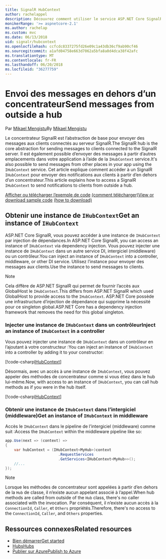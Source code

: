 ```yaml
---
title: SignalR HubContext
author: rachelappel
description: Découvrez comment utiliser le service ASP.NET Core SignalR HubContext pour envoyer des notifications aux clients à partir d’en dehors d’un concentrateur.
monikerRange: '>= aspnetcore-2.1'
ms.author: rachelap
ms.custom: mvc
ms.date: 06/13/2018
uid: signalr/hubcontext
ms.openlocfilehash: ccfcdc8337275fd26e09c1a43db36cf9ab90cf46
ms.sourcegitcommit: a1afd04758e663d7062a5bfa8a0d4dca38f42afc
ms.translationtype: MT
ms.contentlocale: fr-FR
ms.lasthandoff: 06/20/2018
ms.locfileid: "36277759"
---
```

# <a name="send-messages-from-outside-a-hub"></a><span data-ttu-id="b7dea-103">Envoi des messages en dehors d’un concentrateur</span><span class="sxs-lookup"><span data-stu-id="b7dea-103">Send messages from outside a hub</span></span>

<span data-ttu-id="b7dea-104">Par [Mikael Mengistu](https://twitter.com/MikaelM_12)</span><span class="sxs-lookup"><span data-stu-id="b7dea-104">By [Mikael Mengistu](https://twitter.com/MikaelM_12)</span></span>

<span data-ttu-id="b7dea-105">Le concentrateur SignalR est l’abstraction de base pour envoyer des messages aux clients connectés au serveur SignalR.</span><span class="sxs-lookup"><span data-stu-id="b7dea-105">The SignalR hub is the core abstraction for sending messages to clients connected to the SignalR server.</span></span> <span data-ttu-id="b7dea-106">Il est également possible d’envoyer des messages à partir d’autres emplacements dans votre application à l’aide de la `IHubContext` service.</span><span class="sxs-lookup"><span data-stu-id="b7dea-106">It's also possible to send messages from other places in your app using the `IHubContext` service.</span></span> <span data-ttu-id="b7dea-107">Cet article explique comment accéder à un SignalR `IHubContext` pour envoyer des notifications aux clients à partir d’en dehors d’un concentrateur.</span><span class="sxs-lookup"><span data-stu-id="b7dea-107">This article explains how to access a SignalR `IHubContext` to send notifications to clients from outside a hub.</span></span>

<span data-ttu-id="b7dea-108">[Afficher ou télécharger l’exemple de code](https://github.com/aspnet/Docs/tree/master/aspnetcore/signalr/hubcontext/sample/) [(comment télécharger)](xref:tutorials/index#how-to-download-a-sample)</span><span class="sxs-lookup"><span data-stu-id="b7dea-108">[View or download sample code](https://github.com/aspnet/Docs/tree/master/aspnetcore/signalr/hubcontext/sample/) [(how to download)](xref:tutorials/index#how-to-download-a-sample)</span></span>

## <a name="get-an-instance-of-ihubcontext"></a><span data-ttu-id="b7dea-109">Obtenir une instance de `IHubContext`</span><span class="sxs-lookup"><span data-stu-id="b7dea-109">Get an instance of `IHubContext`</span></span>

<span data-ttu-id="b7dea-110">ASP.NET Core SignalR, vous pouvez accéder à une instance de `IHubContext` par injection de dépendances.</span><span class="sxs-lookup"><span data-stu-id="b7dea-110">In ASP.NET Core SignalR, you can access an instance of `IHubContext` via dependency injection.</span></span> <span data-ttu-id="b7dea-111">Vous pouvez injecter une instance de `IHubContext` dans un autre service DI, intergiciel (middleware) ou un contrôleur.</span><span class="sxs-lookup"><span data-stu-id="b7dea-111">You can inject an instance of `IHubContext` into a controller, middleware, or other DI service.</span></span> <span data-ttu-id="b7dea-112">Utilisez l’instance pour envoyer des messages aux clients.</span><span class="sxs-lookup"><span data-stu-id="b7dea-112">Use the instance to send messages to clients.</span></span>

> [!NOTE]
> <span data-ttu-id="b7dea-113">Cela diffère de ASP.NET SignalR qui permet de fournir l’accès aux GlobalHost le `IHubContext`.</span><span class="sxs-lookup"><span data-stu-id="b7dea-113">This differs from ASP.NET SignalR which used GlobalHost to provide access to the `IHubContext`.</span></span> <span data-ttu-id="b7dea-114">ASP.NET Core possède une infrastructure d’injection de dépendance qui supprime la nécessité pour ce singleton global.</span><span class="sxs-lookup"><span data-stu-id="b7dea-114">ASP.NET Core has a dependency injection framework that removes the need for this global singleton.</span></span>

### <a name="inject-an-instance-of-ihubcontext-in-a-controller"></a><span data-ttu-id="b7dea-115">Injecter une instance de `IHubContext` dans un contrôleur</span><span class="sxs-lookup"><span data-stu-id="b7dea-115">Inject an instance of `IHubContext` in a controller</span></span>

<span data-ttu-id="b7dea-116">Vous pouvez injecter une instance de `IHubContext` dans un contrôleur en l’ajoutant à votre constructeur :</span><span class="sxs-lookup"><span data-stu-id="b7dea-116">You can inject an instance of `IHubContext` into a controller by adding it to your constructor:</span></span>

[!code-csharp[IHubContext](hubcontext/sample/Controllers/HomeController.cs?range=12-19,57)]

<span data-ttu-id="b7dea-117">Désormais, avec un accès à une instance de `IHubContext`, vous pouvez appeler des méthodes de concentrateur comme si vous étiez dans le hub lui-même.</span><span class="sxs-lookup"><span data-stu-id="b7dea-117">Now, with access to an instance of `IHubContext`, you can call hub methods as if you were in the hub itself.</span></span>

[!code-csharp[IHubContext](hubcontext/sample/Controllers/HomeController.cs?range=21-25)]

### <a name="get-an-instance-of-ihubcontext-in-middleware"></a><span data-ttu-id="b7dea-118">Obtenir une instance de `IHubContext` dans l’intergiciel (middleware)</span><span class="sxs-lookup"><span data-stu-id="b7dea-118">Get an instance of `IHubContext` in middleware</span></span>

<span data-ttu-id="b7dea-119">Accès le `IHubContext` dans le pipeline de l’intergiciel (middleware) comme suit :</span><span class="sxs-lookup"><span data-stu-id="b7dea-119">Access the `IHubContext` within the middleware pipeline like so:</span></span>

```csharp
app.Use(next => (context) =>
{
    var hubContext = (IHubContext<MyHub>)context
                        .RequestServices
                        .GetServices<IHubContext<MyHub>>();
    //...
});
```

> [!NOTE]
> <span data-ttu-id="b7dea-120">Lorsque les méthodes de concentrateur sont appelées à partir d’en dehors de la `Hub` de classe, il n’existe aucun appelant associé à l’appel.</span><span class="sxs-lookup"><span data-stu-id="b7dea-120">When hub methods are called from outside of the `Hub` class, there's no caller associated with the invocation.</span></span> <span data-ttu-id="b7dea-121">Par conséquent, il n’existe aucun accès à la `ConnectionId`, `Caller`, et `Others` propriétés.</span><span class="sxs-lookup"><span data-stu-id="b7dea-121">Therefore, there's no access to the `ConnectionId`, `Caller`, and `Others` properties.</span></span>

## <a name="related-resources"></a><span data-ttu-id="b7dea-122">Ressources connexes</span><span class="sxs-lookup"><span data-stu-id="b7dea-122">Related resources</span></span>

* [<span data-ttu-id="b7dea-123">Bien démarrer</span><span class="sxs-lookup"><span data-stu-id="b7dea-123">Get started</span></span>](xref:tutorials/signalr)
* [<span data-ttu-id="b7dea-124">Hubs</span><span class="sxs-lookup"><span data-stu-id="b7dea-124">Hubs</span></span>](xref:signalr/hubs)
* [<span data-ttu-id="b7dea-125">Publier sur Azure</span><span class="sxs-lookup"><span data-stu-id="b7dea-125">Publish to Azure</span></span>](xref:signalr/publish-to-azure-web-app)
